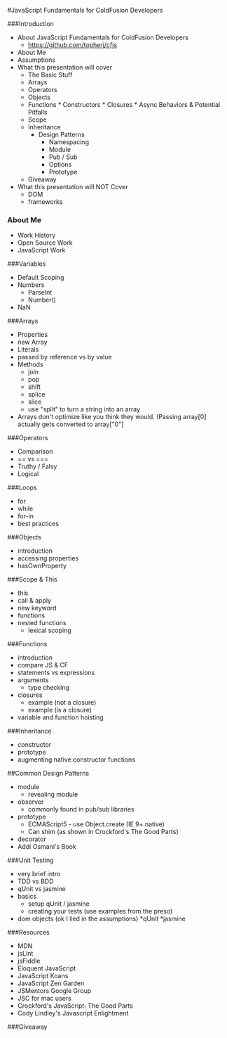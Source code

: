 #JavaScript Fundamentals for ColdFusion Developers

###Introduction
* About JavaScript Fundamentals for ColdFusion Developers
     * https://github.com/topherj/cfjs
* About Me
* Assumptions
* What this presentation will cover
	* The Basic Stuff
	* Arrays
	* Operators
	* Objects
 	* Functions
            * Constructors
            * Closures
            * Async Behaviors & Potential Pitfalls
	* Scope
	* Inheritance
        * Design Patterns
            * Namespacing
            * Module
            * Pub / Sub
            * Options
            * Prototype
	* Giveaway 
* What this presentation will NOT Cover
    * DOM 
    * frameworks

### About Me
* Work History
* Open Source Work
* JavaScript Work

###Variables
* Default Scoping
* Numbers
	* ParseInt
	* Number()
* NaN

###Arrays
* Properties
* new Array
* Literals
* passed by reference vs by value
* Methods
	* join
	* pop
	* shift
	* splice
	* slice
	* use "split" to turn a string into an array
 * Arrays don't optimize like you think they would. (Passing array[0] actually gets converted to array["0"]

###Operators
* Comparison
* == vs ===
* Truthy / Falsy
* Logical

###Loops
* for
* while
* for-in
* best practices

###Objects
* introduction
* accessing properties
* hasOwnProperty

###Scope & This
* this
* call & apply
* new keyword
* functions
* nested functions
	* lexical scoping

###Functions
* introduction
* compare JS & CF
* statements vs expressions
* arguments
	* type checking
* closures
	* example (not a closure)
	* example (is a closure)
* variable and function hoisting	

###Inheritance
* constructor
* prototype
* augmenting native constructor functions

##Common Design Patterns
* module
	* revealing module
* observer
	* commonly found in pub/sub libraries
* prototype
	* ECMAScript5 - use Object.create (IE 9+ native)
	* Can shim (as shown in Crockford's The Good Parts)
* decorator
* Addi Osmani's Book 

###Unit Testing
* very brief intro
* TDD vs BDD
* qUnit vs jasmine
* basics
	* setup qUnit / jasmine
	* creating your tests (use examples from the preso)
* dom objects (ok I lied in the assumptions)
	*qUnit
	*jasmine

###Resources
* MDN
* jsLint
* jsFiddle
* Eloquent JavaScript
* JavaScript Koans
* JavaScript Zen Garden
* JSMentors Google Group
* JSC for mac users
* Crockford's JavaScript: The Good Parts
* Cody Lindley's Javascript Enlightment

###Giveaway


